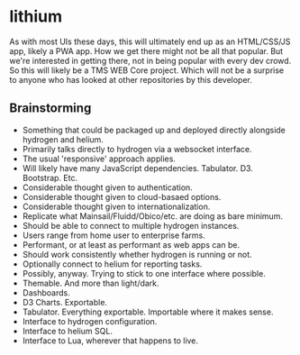 # lithium
As with most UIs these days, this will ultimately end up as an HTML/CSS/JS app, likely a PWA app. How we get there might not be all that popular. But we're interested in getting there, not in being popular with every dev crowd. So this will likely be a TMS WEB Core project. Which will not be a surprise to anyone who has looked at other repositories by this developer.

## Brainstorming
- Something that could be packaged up and deployed directly alongside hydrogen and helium.
- Primarily talks directly to hydrogen via a websocket interface.
- The usual 'responsive' approach applies.
- Will likely have many JavaScript dependencies. Tabulator. D3. Bootstrap. Etc.
- Considerable thought given to authentication.
- Considerable thought given to cloud-basaed options.
- Considerable thought given to internationalization.
- Replicate what Mainsail/Fluidd/Obico/etc. are doing as bare minimum.
- Should be able to connect to multiple hydrogen instances.
- Users range from home user to enterprise farms.
- Performant, or at least as performant as web apps can be.
- Should work consistently whether hydrogen is running or not.
- Optionally connect to helium for reporting tasks.
- Possibly, anyway. Trying to stick to one interface where possible.
- Themable. And more than light/dark.
- Dashboards.
- D3 Charts. Exportable.
- Tabulator. Everything exportable. Importable where it makes sense.
- Interface to hydrogen configuration.
- Interface to helium SQL.
- Interface to Lua, wherever that happens to live.
